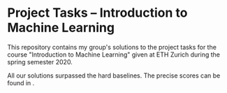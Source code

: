 # Project Tasks – Introduction to Machine Learning

This repository contains my group's solutions to the project tasks for the course "Introduction to Machine Learning" given at ETH Zurich during the spring semester 2020.

All our solutions surpassed the hard baselines. The precise scores can be found in [](project_scores.pdf).
